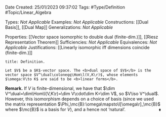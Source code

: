 <div class="topSpace"></div>

Date Created: 25/01/2023 09:37:02
Tags: #Type/Definition #Topic/Linear_Algebra

Types: <i>Not Applicable</i>
Examples: <i>Not Applicable</i>
Constructions: [[Dual Basis]], [[Dual Map]]
Generalizations: <i>Not Applicable</i>

Properties: [[Vector space isomorphic to double dual (finite-dim.)]], [[Riesz Representation Theorem]]
Sufficiencies: <i>Not Applicable</i>
Equivalences: <i>Not Applicable</i>
Justifications: [[Linearly isomorphic iff dimensions coincide (finite-dim.)]]

``` ad-Definition
title: Definition.

Let $V$ be a $K$-vector space. The <b>dual space of $V$</b> is the vector space $V^\dual\coloneqq\Hom\l(V,K\r)$, whose elements $\omega:V\to K$ are said to be <b>linear forms</b>.

```

<b>Remark.</b> If $V$ is finite-dimensional, we have that $\dim V^\dual=\dim\Hom\l(V,K\r)=\dim V\cdot\dim K=\dim V$, so $V\iso V^\dual$. However, this isomorphism depends on a choice of basis (since we used the matrix representation $\Phi_\mc{B}:\omega\mapsto\l[\omega\r]_\mc{B}$ where $\mc{B}$ is a basis for $V$), and a hence not $\textrm{`}$natural$\textrm{'}$.<span style="float:right;">$\blacklozenge$</span>
